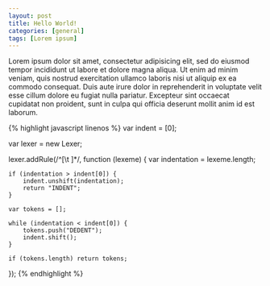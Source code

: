 ```yaml
---
layout: post
title: Hello World!
categories: [general]
tags: [Lorem ipsum]
---
```

Lorem ipsum dolor sit amet, consectetur adipisicing elit, sed do eiusmod tempor incididunt ut labore et dolore magna aliqua. Ut enim ad minim veniam, quis nostrud exercitation ullamco laboris nisi ut aliquip ex ea commodo consequat. Duis aute irure dolor in reprehenderit in voluptate velit esse cillum dolore eu fugiat nulla pariatur. Excepteur sint occaecat cupidatat non proident, sunt in culpa qui officia deserunt mollit anim id est laborum.

{% highlight javascript linenos %}
var indent = [0];

var lexer = new Lexer;

lexer.addRule(/^[\t ]*/, function (lexeme) {
    var indentation = lexeme.length;

    if (indentation > indent[0]) {
        indent.unshift(indentation);
        return "INDENT";
    }

    var tokens = [];

    while (indentation < indent[0]) {
        tokens.push("DEDENT");
        indent.shift();
    }

    if (tokens.length) return tokens;
});
{% endhighlight %}